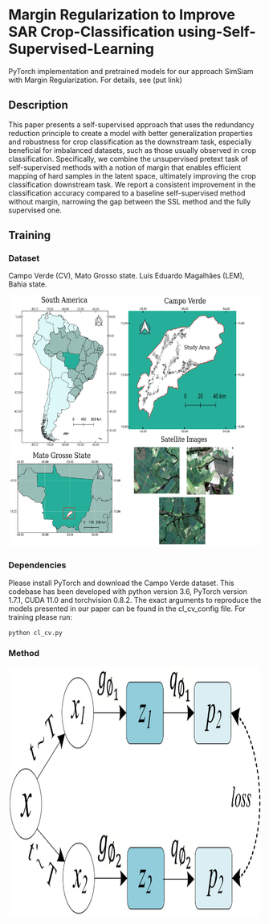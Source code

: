 # Margin Regularization to Improve SAR Crop-Classification using-Self-Supervised-Learning

PyTorch implementation and pretrained models for our approach SimSiam with Margin Regularization. For details, see (put link)

## Description

This paper presents a self-supervised approach that uses the redundancy reduction principle to create a model with better generalization properties and robustness for crop classification as the downstream task, especially beneficial for imbalanced datasets, such as those usually observed in crop classification. Specifically, we combine the unsupervised pretext task of self-supervised methods with a notion of margin that enables efficient mapping of hard samples in the latent space, ultimately improving the crop classification downstream task. We report a consistent improvement in the classification accuracy compared to a baseline self-supervised method without margin, narrowing the gap between the SSL method and the fully supervised one.

## Training

### Dataset

Campo Verde (CV), Mato Grosso state. Luis Eduardo Magalhães (LEM), Bahia state. 
<p align="center">
  <img 
    width="500"
    height="500"
    src = study_area_CV.png
  >
</p>

### Dependencies

Please install PyTorch and download the Campo Verde dataset. This codebase has been developed with python version 3.6, PyTorch version 1.7.1, CUDA 11.0 and torchvision 0.8.2. The exact arguments to reproduce the models presented in our paper can be found in the cl_cv_config file. For training please run:
```
python cl_cv.py
```

### Method

<p align="center">
  <img 
    width="500"
    height="500"
    src = simsiam_last.png
  >
</p>
